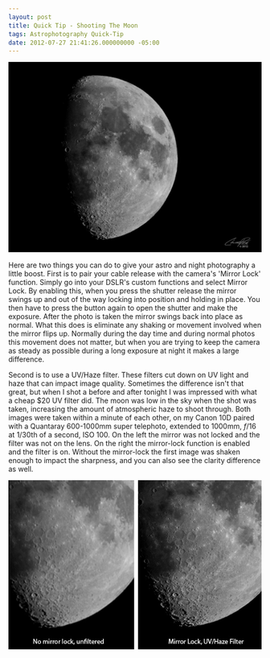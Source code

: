 ```yaml
---
layout: post
title: Quick Tip - Shooting The Moon
tags: Astrophotography Quick-Tip
date: 2012-07-27 21:41:26.000000000 -05:00
---
```

<img class="img_center" src="/images/half_moon.jpg" alt="Half Moon shot on July 27th, 2012 with a Canon EOS 10D + Quantaray 600-1000mm" />

<p>Here are two things you can do to give your astro and night photography a little boost.  First is to pair your cable release with the camera's 'Mirror Lock' function. Simply go into your DSLR's custom functions and select Mirror Lock. By enabling this, when you press the shutter release the mirror swings up and out of the way locking into position and holding in place. You then have to press the button again to open the shutter and make the exposure. After the photo is taken the mirror swings back into place as normal. What this does is eliminate any shaking or movement involved when the mirror flips up.  Normally during the day time and during normal photos this movement does not matter, but when you are trying to keep the camera as steady as possible during a long exposure at night it makes a large difference.</p>

<p>Second is to use a UV/Haze filter. These filters cut down on UV light and haze that can impact image quality. Sometimes the difference isn't that great, but when I shot a before and after tonight I was impressed with what a cheap $20 UV filter did.  The moon was low in the sky when the shot was taken, increasing the amount of atmospheric haze to shoot through.  Both images were taken within a minute of each other, on my Canon 10D paired with a Quantaray 600-1000mm super telephoto, extended to 1000mm, <i>f</i>/16 at 1/30th of a second, ISO 100. On the left the mirror was not locked and the filter was not on the lens. On the right the mirror-lock function is enabled and the filter is on. Without the mirror-lock the first image was shaken enough to impact the sharpness, and you can also see the clarity difference as well.</p> 

<img src="/images/moon_example.jpg" alt="Unfiltered with no mirror lock vs. UV/Haze filter with Mirror Lock" />

